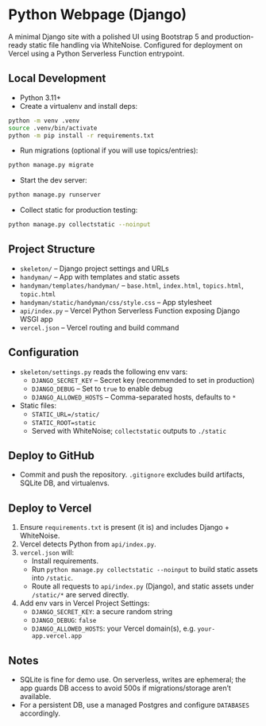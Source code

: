 # Python Webpage (Django)

A minimal Django site with a polished UI using Bootstrap 5 and production-ready static file handling via WhiteNoise. Configured for deployment on Vercel using a Python Serverless Function entrypoint.

## Local Development

- Python 3.11+
- Create a virtualenv and install deps:
```bash
python -m venv .venv
source .venv/bin/activate
python -m pip install -r requirements.txt
```
- Run migrations (optional if you will use topics/entries):
```bash
python manage.py migrate
```
- Start the dev server:
```bash
python manage.py runserver
```
- Collect static for production testing:
```bash
python manage.py collectstatic --noinput
```

## Project Structure
- `skeleton/` – Django project settings and URLs
- `handyman/` – App with templates and static assets
- `handyman/templates/handyman/` – `base.html`, `index.html`, `topics.html`, `topic.html`
- `handyman/static/handyman/css/style.css` – App stylesheet
- `api/index.py` – Vercel Python Serverless Function exposing Django WSGI app
- `vercel.json` – Vercel routing and build command

## Configuration
- `skeleton/settings.py` reads the following env vars:
  - `DJANGO_SECRET_KEY` – Secret key (recommended to set in production)
  - `DJANGO_DEBUG` – Set to `true` to enable debug
  - `DJANGO_ALLOWED_HOSTS` – Comma-separated hosts, defaults to `*`
- Static files:
  - `STATIC_URL=/static/`
  - `STATIC_ROOT=static`
  - Served with WhiteNoise; `collectstatic` outputs to `./static`

## Deploy to GitHub
- Commit and push the repository. `.gitignore` excludes build artifacts, SQLite DB, and virtualenvs.

## Deploy to Vercel
1. Ensure `requirements.txt` is present (it is) and includes Django + WhiteNoise.
2. Vercel detects Python from `api/index.py`.
3. `vercel.json` will:
   - Install requirements.
   - Run `python manage.py collectstatic --noinput` to build static assets into `/static`.
   - Route all requests to `api/index.py` (Django), and static assets under `/static/*` are served directly.
4. Add env vars in Vercel Project Settings:
   - `DJANGO_SECRET_KEY`: a secure random string
   - `DJANGO_DEBUG`: `false`
   - `DJANGO_ALLOWED_HOSTS`: your Vercel domain(s), e.g. `your-app.vercel.app`

## Notes
- SQLite is fine for demo use. On serverless, writes are ephemeral; the app guards DB access to avoid 500s if migrations/storage aren’t available.
- For a persistent DB, use a managed Postgres and configure `DATABASES` accordingly.
